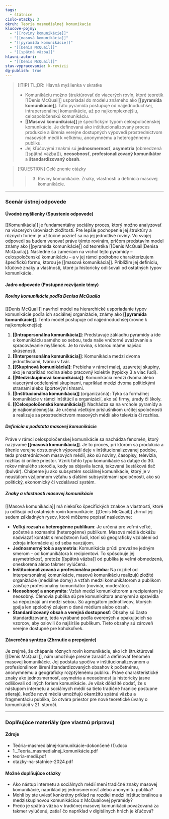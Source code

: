```yaml
---
tags:
  - štátnice
cislo-otazky: 3
okruh: Teoria masmedialnej komunikacie
klucove-pojmy:
  - "[[roviny komunikácie]]"
  - "[[masová komunikácia]]"
  - "[[pyramída komunikácie]]"
  - "[[Denis McQuail]]"
  - "[[spätná väzba]]"
hlavni-autori:
  - "[[Denis McQuail]]"
stav-vypracovania: k-revizii
dg-publish: true
---
```


> [!TIP] TL;DR: Hlavná myšlienka v skratke
> * Komunikáciu možno štruktúrovať do viacerých rovín, ktoré teoretik [[Denis McQuail]] usporiadal do modelu známeho ako **[[pyramída komunikácie]]**. Táto pyramída postupuje od najjednoduchšej, intrapersonálnej komunikácie, až po najkomplexnejšiu, celospoločenskú komunikáciu.
> * **[[Masová komunikácia]]** je špecifickým typom celospoločenskej komunikácie. Je definovaná ako inštitucionalizovaný proces produkcie a šírenia verejne dostupných výpovedí prostredníctvom masových médií k veľkému, anonymnému a heterogénnemu publiku.
> * Jej kľúčovými znakmi sú **jednosmernosť**, **asymetria** (obmedzená [[spätná väzba]]), **neosobnosť**, **profesionalizovaný komunikátor** a **štandardizovaný obsah**.

> [!QUESTION] Celé znenie otázky
> > 3. Roviny komunikácie. Znaky, vlastnosti a definícia masovej komunikácie.

---
### Scenár ústnej odpovede

#### Úvodné myšlienky (Spustenie odpovede)

[[Komunikácia]] je fundamentálny sociálny proces, ktorý možno analyzovať na viacerých úrovniach zložitosti. Pre lepšie pochopenie jej štruktúry a rôznych foriem je užitočné pozrieť sa na jej jednotlivé roviny. Vo svojej odpovedi sa budem venovať práve týmto rovinám, pričom predstavím model známy ako [[pyramída komunikácie]] od teoretika [[Denis McQuail|Denisa McQuaila]]. Následne sa zameriam na vrchol tejto pyramídy – celospoločenskú komunikáciu – a v jej rámci podrobne charakterizujem špecifickú formu, ktorou je [[masová komunikácia]]. Priblížim jej definíciu, kľúčové znaky a vlastnosti, ktoré ju historicky odlišovali od ostatných typov komunikácie.

#### Jadro odpovede (Postupné rozvíjanie témy)

##### Roviny komunikácie podľa Denisa McQuaila

[[Denis McQuail]] navrhol model na hierarchické usporiadanie typov komunikácie podľa ich sociálnej organizácie, známy ako **[[pyramída komunikácie]]**. Tento model postupuje od najjednoduchšej úrovne k najkomplexnejšej:

1.  **[[Intrapersonálna komunikácia]]**: Predstavuje základňu pyramídy a ide o komunikáciu samého so sebou, teda naše vnútorné uvažovanie a spracovávanie myšlienok. Je to rovina, s ktorou máme najviac skúseností.
2.  **[[Interpersonálna komunikácia]]**: Komunikácia medzi dvoma jednotlivcami, tvárou v tvár.
3.  **[[Skupinová komunikácia]]**: Prebieha v rámci malej, uzavretej skupiny, ako je napríklad rodina alebo pracovný kolektív (typicky 3 a viac ľudí).
4.  **[[Medziskupinová komunikácia]]**: Komunikácia medzi dvoma alebo viacerými oddelenými skupinami, napríklad medzi dvoma politickými stranami alebo športovými tímami.
5.  **[[Inštitucionálna komunikácia]]** (organizačná): Týka sa formálnej komunikácie v rámci inštitúcií a organizácií, ako sú firmy, úrady či školy.
6.  **[[Celospoločenská komunikácia]]**: Nachádza sa na vrchole pyramídy a je najkomplexnejšia. Je určená všetkým príslušníkom určitej spoločnosti a realizuje sa prostredníctvom masových médií ako televízia či rozhlas.

##### Definícia a podstata masovej komunikácie

Práve v rámci celospoločenskej komunikácie sa nachádza fenomén, ktorý nazývame **[[masová komunikácia]]**. Je to proces, pri ktorom sa produkcia a šírenie verejne dostupných výpovedí deje v inštitucionalizovanej podobe, teda prostredníctvom masových médií, ako sú noviny, časopisy, televízia, rozhlas či online priestor. Vznik tohto typu komunikácie sa datuje do 30. rokov minulého storočia, kedy sa objavila lacná, takzvaná šestáková tlač (bulvár). Chápeme ju ako subsystém sociálnej komunikácie, ktorý je v neustálom vzájomnom vzťahu s ďalšími subsystémami spoločnosti, ako sú politický, ekonomický či vzdelávací systém.

##### Znaky a vlastnosti masovej komunikácie

[[Masová komunikácia]] má niekoľko špecifických znakov a vlastností, ktoré ju odlišujú od ostatných rovín komunikácie. [[Denis McQuail]] zhrnul jej sedem základných rysov, ktoré môžeme popísať nasledovne:

* **Veľký rozsah a heterogénne publikum**: Je určená pre veľmi veľké, početné a rozmanité (heterogénne) publikum. Masové médiá dokážu nadviazať kontakt s množstvom ľudí, ktorí sú geograficky vzdialení od zdroja informácie aj od seba navzájom.
* **Jednosmerný tok a asymetria**: Komunikácia prúdi prevažne jedným smerom – od komunikátora k recipientovi. To spôsobuje jej asymetrickosť, pretože [[spätná väzba]] od publika je veľmi obmedzená, oneskorená alebo takmer vylúčená.
* **Inštitucionalizovaná a profesionálna podoba**: Na rozdiel od interpersonálnej komunikácie, masovú komunikáciu realizujú zložité organizácie (mediálne domy) a vzťah medzi komunikátorom a publikom zaisťuje profesionálny komunikátor (novinár, moderátor).
* **Neosobnosť a anonymita**: Vzťah medzi komunikátorom a recipientom je neosobný. Členovia publika sú pre komunikátora anonymní a spravidla sa nepoznajú ani medzi sebou. Sú agregátom jednotlivcov, ktorých spája len spoločný záujem o dané médium alebo obsah.
* **Štandardizovaný obsah a verejná dostupnosť**: Obsahy sú často štandardizované, teda vyrábané podľa overených a opakujúcich sa vzorcov, aby oslovili čo najširšie publikum. Tieto obsahy sú zároveň verejne dostupné pre kohokoľvek.

#### Záverečná syntéza (Zhrnutie a prepojenie)

Je zrejmé, že chápanie rôznych rovín komunikácie, ako ich štruktúroval [[Denis McQuail]], nám umožňuje presne zaradiť a definovať fenomén masovej komunikácie. Jej podstata spočíva v inštitucionalizovanom a profesionálnom šírení štandardizovaných obsahov k početnému, anonymnému a geograficky rozptýlenému publiku. Práve charakteristické znaky ako jednosmernosť, asymetria a neosobnosť ju historicky jasne odlišovali od iných foriem komunikácie. Je však dôležité dodať, že s nástupom internetu a sociálnych médií sa tieto tradičné hranice postupne stierajú, keďže nové médiá umožňujú okamžitú spätnú väzbu a fragmentáciu publika, čo otvára priestor pre nové teoretické úvahy o komunikácii v 21. storočí.

---

### Doplňujúce materiály (pre vlastnú prípravu)

#### Zdroje
* Teória-masmediálnej-komunikácie-dokončené (1).docx
* 1._Teoria_masmedialnej_komunikácie.pdf
* teoria-medii.pdf
* otazky-na-statnice-2024.pdf

#### Možné doplňujúce otázky
* Ako nástup internetu a sociálnych médií mení tradičné znaky masovej komunikácie, napríklad jej jednosmernosť alebo anonymitu publika?
* Mohli by ste uviesť konkrétny príklad na rozdiel medzi inštitucionálnou a medziskupinovou komunikáciou z McQuailovej pyramídy?
* Prečo je spätná väzba v tradičnej masovej komunikácii považovaná za takmer vylúčenú, zatiaľ čo napríklad v digitálnych hrách je kľúčová?